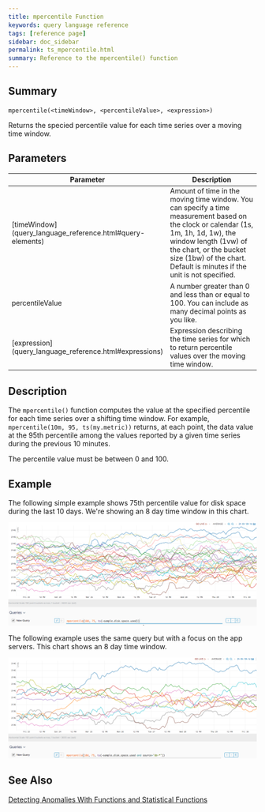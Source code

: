 ```yaml
---
title: mpercentile Function
keywords: query language reference
tags: [reference page]
sidebar: doc_sidebar
permalink: ts_mpercentile.html
summary: Reference to the mpercentile() function
---
```


## Summary

```
mpercentile(<timeWindow>, <percentileValue>, <expression>)
```

Returns the specied percentile value for each time series over a moving time window.

## Parameters

<table>
<tbody>
<thead>
<tr><th width="20%">Parameter</th><th width="80%">Description</th></tr>
</thead>
<tr>
<td markdown="span">[timeWindow](query_language_reference.html#query-elements)</td>
<td >Amount of time in the moving time window. You can specify a time measurement based on the clock or calendar (1s, 1m, 1h, 1d, 1w), the window length (1vw) of the chart, or the bucket size (1bw) of the chart. Default is minutes if the unit is not specified.</td></tr>
<tr>
<td>percentileValue</td>
<td>A number greater than 0 and less than or equal to 100. You can include as many decimal points as you like.</td></tr>
<tr>
<td markdown="span"> [expression](query_language_reference.html#expressions)</td>
<td>Expression describing the time series for which to return percentile values over the moving time window.   </td>
</tr>
</tbody>
</table>

## Description

The `mpercentile()` function computes the value at the specified percentile for each time series over a shifting time window. For example, `mpercentile(10m, 95, ts(my.metric))` returns, at each point, the data value at the 95th percentile among the values reported by a given time series during the previous 10 minutes.

The percentile value must be between 0 and 100.

## Example

The following simple example shows 75th percentile value for disk space during the last 10 days. We're showing an 8 day time window in this chart.

![mpercentile simple](images/ts_mpercentile.png)

The following example uses the same query but with a focus on the app servers. This chart shows an 8 day time window.

![mpercentile grouped](images/ts_mpercentile_app.png)

## See Also

[Detecting Anomalies With Functions and Statistical Functions](query_language_statistical_functions_anomalies.html)
